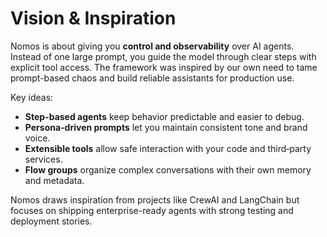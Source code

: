 # Vision & Inspiration

Nomos is about giving you **control and observability** over AI agents. Instead of one large prompt, you guide the model through clear steps with explicit tool access. The framework was inspired by our own need to tame prompt-based chaos and build reliable assistants for production use.

Key ideas:

- **Step-based agents** keep behavior predictable and easier to debug.
- **Persona-driven prompts** let you maintain consistent tone and brand voice.
- **Extensible tools** allow safe interaction with your code and third‑party services.
- **Flow groups** organize complex conversations with their own memory and metadata.

Nomos draws inspiration from projects like CrewAI and LangChain but focuses on shipping enterprise-ready agents with strong testing and deployment stories.

